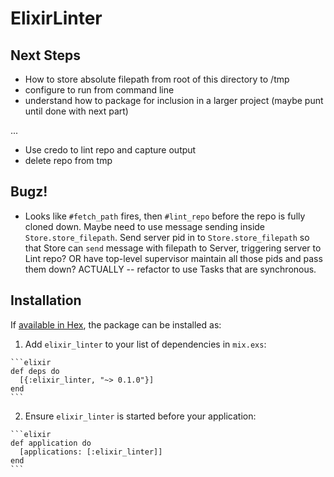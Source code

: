 # ElixirLinter

## Next Steps

* How to store absolute filepath from root of this directory to /tmp
* configure to run from command line
* understand how to package for inclusion in a larger project (maybe punt until done with next part)


...

* Use credo to lint repo and capture output
* delete repo from tmp

## Bugz!

* Looks like `#fetch_path` fires, then `#lint_repo` before the repo is fully cloned down. Maybe need to use message sending inside `Store.store_filepath`. Send server pid in to `Store.store_filepath` so that Store can `send` message with filepath to Server, triggering server to Lint repo? OR have top-level supervisor maintain all those pids and pass them down? ACTUALLY -- refactor to use Tasks that are synchronous. 

## Installation

If [available in Hex](https://hex.pm/docs/publish), the package can be installed as:

  1. Add `elixir_linter` to your list of dependencies in `mix.exs`:

    ```elixir
    def deps do
      [{:elixir_linter, "~> 0.1.0"}]
    end
    ```

  2. Ensure `elixir_linter` is started before your application:

    ```elixir
    def application do
      [applications: [:elixir_linter]]
    end
    ```

